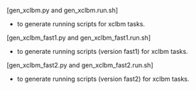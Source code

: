 
[gen_xclbm.py and gen_xclbm.run.sh]
- to generate running scripts for xclbm tasks.

[gen_xclbm_fast1.py and gen_xclbm_fast1.run.sh]
- to generate running scripts (version fast1) for xclbm tasks.

[gen_xclbm_fast2.py and gen_xclbm_fast2.run.sh]
- to generate running scripts (version fast2) for xclbm tasks.

